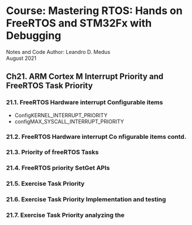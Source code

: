 # Course: Mastering RTOS: Hands on FreeRTOS and STM32Fx with Debugging

Notes and Code Author: Leandro D. Medus  
August 2021

## Ch21. ARM Cortex M Interrupt Priority and  FreeRTOS Task Priority

### 21.1. FreeRTOS Hardware interrupt Configurable items


* ConfigKERNEL_INTERRUPT_PRIORITY 
* configMAX_SYSCALL_INTERRUPT_PRIORITY


### 21.2. FreeRTOS Hardware interrupt Co nfigurable items contd.

### 21.3. Priority of freeRTOS Tasks

### 21.4. FreeRTOS priority SetGet APIs

### 21.5. Exercise  Task Priority

### 21.6. Exercise  Task Priority Implementation and testing

### 21.7. Exercise  Task Priority analyzing the  
